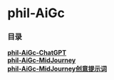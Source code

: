 # phil-AiGc

### 目录
**[phil-AiGc-ChatGPT](phil-AiGc-ChatGPT.md)**  
**[phil-AiGc-MidJourney](phil-AiGc-MidJourney.md)**  
**[phil-AiGc-MidJourney创意提示词](phil-AiGc-MidJourney创意提示词.md)**  
